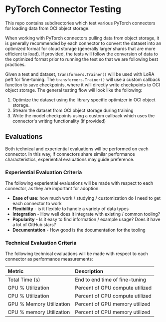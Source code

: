 # PyTorch Connector Testing

This repo contains subdirectories which test various PyTorch connectors for loading data from OCI object storage.

When working with PyTorch connectors pulling data from object storage, it is generally recommended by each connector to convert the dataset into an optimized format for cloud storage (generally larger shards that are more efficient to load). If provided, the tests will follow the conversion of data to the optimized format prior to running the test so that we are following best practices.

Given a test and dataset, `transformers.Trainer()` will be used with LoRA peft for fine-tuning. The `transformers.Trainer()` will use a custom callback function to save checkpoints, where it will directly write checkpoints to OCI object storage. The general testing flow will look like the following:

1. Optimize the dataset using the library specific optimizer in OCI object storage.
2. Stream the dataset from OCI object storage during training
3. Write the model checkpoints using a custom callback which uses the connector's writing functionality (if provided)

## Evaluations

Both technical and experiential evaluations will be performed on each connector. In this way, if connectors share similar performance characteristics, experiential evaluations may guide preference.

### Experiential Evaluation Criteria
The following experiential evaluations will be made with respect to each connector, as they are important for adoption:
- **Ease of use**: how much work / studying / customization do I need to get each connector to work
- **Flexibility** - is it flexible to handle a variety of data types
- **Integration** - How well does it integrate with existing / common tooling?
- **Popularity** - Is it easy to find information / example usage? Does it have a lot of GitHub stars?
- **Documentation** - How good is the documentation for the tooling

### Technical Evaluation Criteria
The following technical evaluations will be made with respect to each connector as performance measurements:

| Metric | Description |
| :---   | :---        |
| Total Time (s) | End to end time of fine-tuning|
| GPU % Utilization | Percent of GPU compute utilized  |
| CPU % Utilization | Percent of CPU compute utilized  |
| GPU % Memory Utilization | Percent of GPU memory utilized |
| CPU % memory Utilization | Percent of CPU memory utilized |
